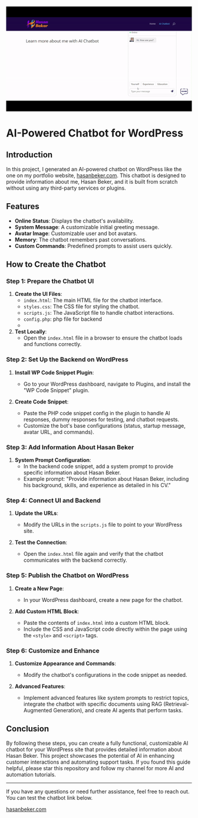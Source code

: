![Demo GIF](https://github.com/HasanBeker2/hasanbeker.com-AI-Virtual-Assistant/blob/main/hasanbeker.com%20gif.gif)



# AI-Powered Chatbot for WordPress

## Introduction
In this project, I generated an AI-powered chatbot on WordPress like the one on my portfolio website, [hasanbeker.com](https://hasanbeker.com). This chatbot is designed to provide information about me, Hasan Beker, and it is built from scratch without using any third-party services or plugins. 

## Features
- **Online Status**: Displays the chatbot's availability.
- **System Message**: A customizable initial greeting message.
- **Avatar Image**: Customizable user and bot avatars.
- **Memory**: The chatbot remembers past conversations.
- **Custom Commands**: Predefined prompts to assist users quickly.


## How to Create the Chatbot

### Step 1: Prepare the Chatbot UI
1. **Create the UI Files**:
   - `index.html`: The main HTML file for the chatbot interface.
   - `styles.css`: The CSS file for styling the chatbot.
   - `scripts.js`: The JavaScript file to handle chatbot interactions.
   - `config.php`: php file for backend
   - 
2. **Test Locally**:
   - Open the `index.html` file in a browser to ensure the chatbot loads and functions correctly.

### Step 2: Set Up the Backend on WordPress
1. **Install WP Code Snippet Plugin**:
   - Go to your WordPress dashboard, navigate to Plugins, and install the "WP Code Snippet" plugin.

2. **Create Code Snippet**:
   - Paste the PHP code snippet config in the plugin to handle AI responses, dummy responses for testing, and chatbot requests.
   - Customize the bot's base configurations (status, startup message, avatar URL, and commands).

### Step 3: Add Information About Hasan Beker
1. **System Prompt Configuration**:
   - In the backend code snippet, add a system prompt to provide specific information about Hasan Beker.
   - Example prompt: "Provide information about Hasan Beker, including his background, skills, and experience as detailed in his CV."

### Step 4: Connect UI and Backend
1. **Update the URLs**:
   - Modify the URLs in the `scripts.js` file to point to your WordPress site.

2. **Test the Connection**:
   - Open the `index.html` file again and verify that the chatbot communicates with the backend correctly.

### Step 5: Publish the Chatbot on WordPress
1. **Create a New Page**:
   - In your WordPress dashboard, create a new page for the chatbot.

2. **Add Custom HTML Block**:
   - Paste the contents of `index.html` into a custom HTML block.
   - Include the CSS and JavaScript code directly within the page using the `<style>` and `<script>` tags.

### Step 6: Customize and Enhance
1. **Customize Appearance and Commands**:
   - Modify the chatbot's configurations in the code snippet as needed.

2. **Advanced Features**:
   - Implement advanced features like system prompts to restrict topics, integrate the chatbot with specific documents using RAG (Retrieval-Augmented Generation), and create AI agents that perform tasks.

## Conclusion
By following these steps, you can create a fully functional, customizable AI chatbot for your WordPress site that provides detailed information about Hasan Beker. This project showcases the potential of AI in enhancing customer interactions and automating support tasks. If you found this guide helpful, please star this repository and follow my channel for more AI and automation tutorials.



---

If you have any questions or need further assistance, feel free to reach out. You can test the chatbot link below.


[hasanbeker.com](https://hasanbeker.com/chatbot/)



